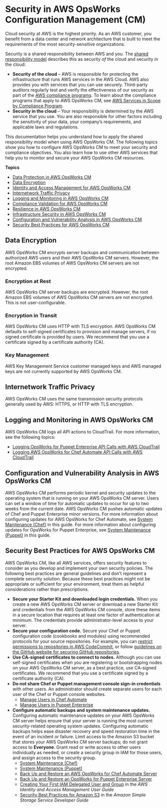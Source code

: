 # Security in AWS OpsWorks Configuration Management \(CM\)<a name="security-opscm"></a>

Cloud security at AWS is the highest priority\. As an AWS customer, you benefit from a data center and network architecture that is built to meet the requirements of the most security\-sensitive organizations\.

Security is a shared responsibility between AWS and you\. The [shared responsibility model](http://aws.amazon.com/compliance/shared-responsibility-model/) describes this as security *of* the cloud and security *in* the cloud:
+ **Security of the cloud** – AWS is responsible for protecting the infrastructure that runs AWS services in the AWS Cloud\. AWS also provides you with services that you can use securely\. Third\-party auditors regularly test and verify the effectiveness of our security as part of the [AWS compliance programs](http://aws.amazon.com/compliance/programs/)\. To learn about the compliance programs that apply to AWS OpsWorks CM, see [AWS Services in Scope by Compliance Program](http://aws.amazon.com/compliance/services-in-scope/)\.
+ **Security in the cloud** – Your responsibility is determined by the AWS service that you use\. You are also responsible for other factors including the sensitivity of your data, your company’s requirements, and applicable laws and regulations\. 

This documentation helps you understand how to apply the shared responsibility model when using AWS OpsWorks CM\. The following topics show you how to configure AWS OpsWorks CM to meet your security and compliance objectives\. You also learn how to use other AWS services that help you to monitor and secure your AWS OpsWorks CM resources\. 

**Topics**
+ [Data Protection in AWS OpsWorks CM](data-protection.md)
+ [Data Encryption](#protection-encryption-opscm)
+ [Identity and Access Management for AWS OpsWorks CM](security-iam-opscm.md)
+ [Internetwork Traffic Privacy](#protection-privacy-opscm)
+ [Logging and Monitoring in AWS OpsWorks CM](#sec-opsworks-log-mon-opscm)
+ [Compliance Validation for AWS OpsWorks CM](opsworks-stacks-compliance-opscm.md)
+ [Resilience in AWS OpsWorks CM](disaster-recovery-resiliency-opscm.md)
+ [Infrastructure Security in AWS OpsWorks CM](infrastructure-security-opscm.md)
+ [Configuration and Vulnerability Analysis in AWS OpsWorks CM](#sec-config-vulnerability-opscm)
+ [Security Best Practices for AWS OpsWorks CM](#sec-security-bestpractice-opscm)

## Data Encryption<a name="protection-encryption-opscm"></a>

AWS OpsWorks CM encrypts server backups and communication between authorized AWS users and their AWS OpsWorks CM servers\. However, the root Amazon EBS volumes of AWS OpsWorks CM servers are not encrypted\.

### Encryption at Rest<a name="protection-encryption-rest-opscm"></a>

AWS OpsWorks CM server backups are encrypted\. However, the root Amazon EBS volumes of AWS OpsWorks CM servers are not encrypted\. This is not user\-configurable\.

### Encryption in Transit<a name="protection-encryption-transit-opscm"></a>

AWS OpsWorks CM uses HTTP with TLS encryption\. AWS OpsWorks CM defaults to self\-signed certificates to provision and manage servers, if no signed certificate is provided by users\. We recommend that you use a certificate signed by a certificate authority \(CA\)\.

### Key Management<a name="protection-key-management-opscm"></a>

AWS Key Management Service customer managed keys and AWS managed keys are not currently supported by AWS OpsWorks CM\.

## Internetwork Traffic Privacy<a name="protection-privacy-opscm"></a>

AWS OpsWorks CM uses the same transmission security protocols generally used by AWS: HTTPS, or HTTP with TLS encryption\.

## Logging and Monitoring in AWS OpsWorks CM<a name="sec-opsworks-log-mon-opscm"></a>

AWS OpsWorks CM logs all API actions to CloudTrail\. For more information, see the following topics:
+ [Logging OpsWorks for Puppet Enterprise API Calls with AWS CloudTrail](logging-opspup-using-cloudtrail.md)
+ [Logging AWS OpsWorks for Chef Automate API Calls with AWS CloudTrail](logging-opsca-using-cloudtrail.md)

## Configuration and Vulnerability Analysis in AWS OpsWorks CM<a name="sec-config-vulnerability-opscm"></a>

AWS OpsWorks CM performs periodic kernel and security updates to the operating system that is running on your AWS OpsWorks CM server\. Users can set a window of time for automatic updates to occur for up to two weeks from the current date\. AWS OpsWorks CM pushes automatic updates of Chef and Puppet Enterprise minor versions\. For more information about configuring updates for AWS OpsWorks for Chef Automate, see [ System Maintenance \(Chef\)](opscm-maintenance.md) in this guide\. For more information about configuring updates for OpsWorks for Puppet Enterprise, see [System Maintenance \(Puppet\)](opspup-maintenance.md) in this guide\.

## Security Best Practices for AWS OpsWorks CM<a name="sec-security-bestpractice-opscm"></a>

AWS OpsWorks CM, like all AWS services, offers security features to consider as you develop and implement your own security policies\. The following best practices are general guidelines and don’t represent a complete security solution\. Because these best practices might not be appropriate or sufficient for your environment, treat them as helpful considerations rather than prescriptions\.
+ **Secure your Starter Kit and downloaded login credentials\.** When you create a new AWS OpsWorks CM server or download a new Starter Kit and credentials from the AWS OpsWorks CM console, store these items in a secure location that requires at least one factor of authentication at minimum\. The credentials provide administrator\-level access to your server\.
+ **Secure your configuration code\.** Secure your Chef or Puppet configuration code \(cookbooks and modules\) using recommended protocols for your source repositories\. For example, you can [restrict permissions to repositories in AWS CodeCommit](https://docs.aws.amazon.com/codecommit/latest/userguide/auth-and-access-control.html#auth-and-access-control-iam-access-control-identity-based), or follow [guidelines on the GitHub website for securing GitHub repositories](https://help.github.com/en/github/managing-security-vulnerabilities/adding-a-security-policy-to-your-repository)\.
+ **Use CA\-signed certificates to connect to nodes\.** Although you can use self\-signed certificates when you are registering or bootstrapping nodes on your AWS OpsWorks CM server, as a best practice, use CA\-signed certificates\. We recommend that you use a certificate signed by a certificate authority \(CA\)\.
+ **Do not share Chef or Puppet management console sign\-in credentials** with other users\. An administrator should create separate users for each user of the Chef or Puppet console websites\.
  + [Manage Users in Chef Automate](https://automate.chef.io/docs/users/)
  + [Manage Users in Puppet Enterprise](https://puppet.com/docs/pe/2017.3/rbac_user_roles_intro.html)
+ **Configure automatic backups and system maintenance updates\.** Configuring automatic maintenance updates on your AWS OpsWorks CM server helps ensure that your server is running the most current security\-related operating system updates\. Configuring automatic backups helps ease disaster recovery and speed restoration time in the event of an incident or failure\. Limit access to the Amazon S3 bucket that stores your AWS OpsWorks CM server backups; do not grant access to **Everyone**\. Grant read or write access to other users individually as needed, or create a security group in IAM for those users, and assign access to the security group\.
  + [ System Maintenance \(Chef\)](opscm-maintenance.md)
  + [System Maintenance \(Puppet\)](opspup-maintenance.md)
  + [Back Up and Restore an AWS OpsWorks for Chef Automate Server](opscm-backup-restore.md)
  + [Back Up and Restore an OpsWorks for Puppet Enterprise Server](opspup-backup-restore.md)
  + [Creating Your First IAM Delegated User and Group](https://docs.aws.amazon.com/IAM/latest/UserGuide/getting-started_create-delegated-user.html) in the *AWS Identity and Access Management User Guide*
  + [Security Best Practices for Amazon S3](https://docs.aws.amazon.com/AmazonS3/latest/dev/security-best-practices.html) in the *Amazon Simple Storage Service Developer Guide*
